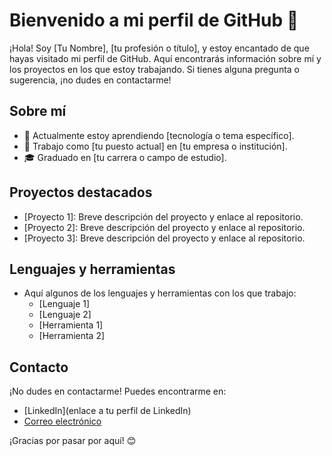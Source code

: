 # Bienvenido a mi perfil de GitHub 👋

¡Hola! Soy [Tu Nombre], [tu profesión o título], y estoy encantado de que hayas visitado mi perfil de GitHub. Aquí encontrarás información sobre mí y los proyectos en los que estoy trabajando. Si tienes alguna pregunta o sugerencia, ¡no dudes en contactarme!

## Sobre mí
- 🌱 Actualmente estoy aprendiendo [tecnología o tema específico].
- 💼 Trabajo como [tu puesto actual] en [tu empresa o institución].
- 🎓 Graduado en [tu carrera o campo de estudio].

## Proyectos destacados
- [Proyecto 1]: Breve descripción del proyecto y enlace al repositorio.
- [Proyecto 2]: Breve descripción del proyecto y enlace al repositorio.
- [Proyecto 3]: Breve descripción del proyecto y enlace al repositorio.

## Lenguajes y herramientas
- Aquí algunos de los lenguajes y herramientas con los que trabajo:
  - [Lenguaje 1]
  - [Lenguaje 2]
  - [Herramienta 1]
  - [Herramienta 2]

## Contacto
¡No dudes en contactarme! Puedes encontrarme en:
- [LinkedIn](enlace a tu perfil de LinkedIn)
- [Correo electrónico](tu@email.com)

¡Gracias por pasar por aquí! 😊
